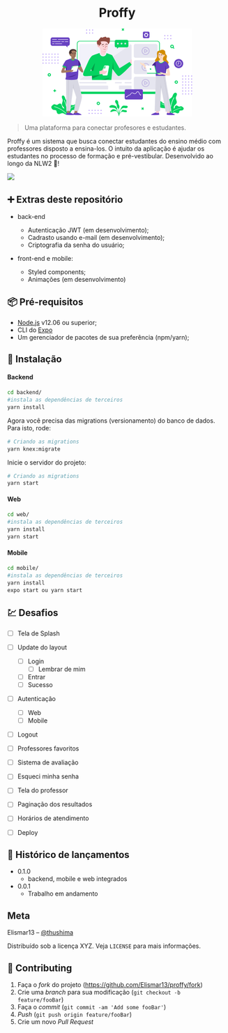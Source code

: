 <h1 align="center">
  Proffy
</h1>
<p align="center">
  <img src="./.github/landing.png">
</p>

> Uma plataforma para conectar profesores e estudantes.

Proffy é um sistema que busca conectar estudantes do ensino médio com professores disposto a ensina-los. O intuito da aplicação é ajudar os estudantes no processo de formação e pré-vestibular. Desenvolvido ao longo da NLW2 :rocket:!

![](../header.png)

## :heavy_plus_sign: Extras deste repositório

 - back-end
    - Autenticação JWT (em desenvolvimento);
    - Cadrasto usando e-mail (em desenvolvimento);
    - Criptografia da senha do usuário;

  - front-end e mobile:
    - Styled components;
    - Animações (em desenvolvimento)
## :package: Pré-requisitos

- [Node.js](https://nodejs.org/en/) v12.06 ou superior;
- CLI do [Expo](https://docs.expo.io/)
- Um gerenciador de pacotes de sua preferência (npm/yarn);

## :rocket: Instalação
#### Backend 

```sh
cd backend/
#instala as dependências de terceiros
yarn install 
```

Agora você precisa das migrations (versionamento) do banco de dados. 
Para isto, rode:
```sh
# Criando as migrations
yarn knex:migrate
```

Inicie o servidor do projeto:
```sh
# Criando as migrations
yarn start
```
#### Web

```sh
cd web/
#instala as dependências de terceiros
yarn install
yarn start
```

#### Mobile

```sh
cd mobile/
#instala as dependências de terceiros
yarn install
expo start ou yarn start
```


## :chart: Desafios


- [ ] Tela de Splash
- [ ] Update do layout
    - [ ] Login
        - [ ] Lembrar de mim
    - [ ] Entrar
    - [ ] Sucesso
- [ ] Autenticação
    - [ ] Web
    - [ ] Mobile
- [ ] Logout
- [ ] Professores favoritos
- [ ] Sistema de avaliação
- [ ] Esqueci minha senha
- [ ] Tela do professor
- [ ] Paginação dos resultados
- [ ] Horários de atendimento
- [ ] Deploy


## :tada: Histórico de lançamentos

* 0.1.0
    * backend, mobile e web integrados
* 0.0.1
    * Trabalho em andamento

## Meta

Elismar13 – [@thushima](https://twitter.com/)

Distribuído sob a licença XYZ. Veja `LICENSE` para mais informações.


## :rocket: Contributing

1. Faça o _fork_ do projeto (<https://github.com/Elismar13/proffy/fork>)
2. Crie uma _branch_ para sua modificação (`git checkout -b feature/fooBar`)
3. Faça o _commit_ (`git commit -am 'Add some fooBar'`)
4. _Push_ (`git push origin feature/fooBar`)
5. Crie um novo _Pull Request_
